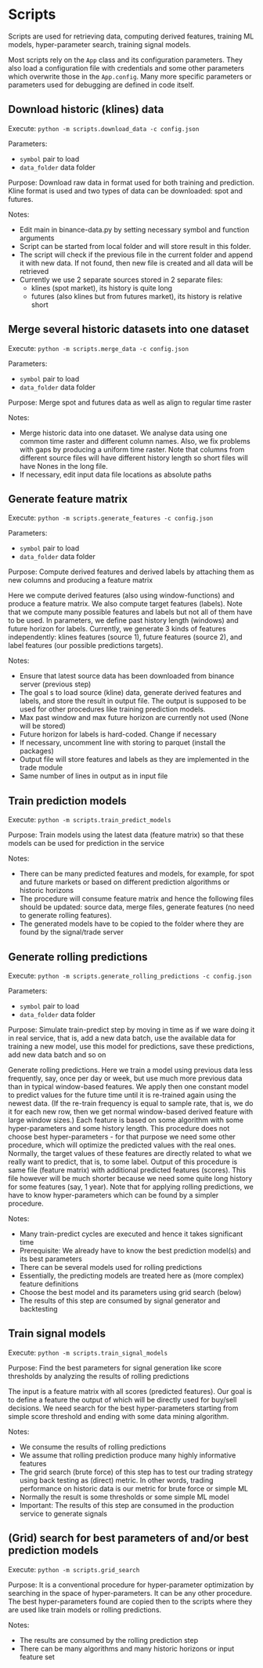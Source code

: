 # Scripts

Scripts are used for retrieving data, computing derived features, training ML models, hyper-parameter search, training signal models.

Most scripts rely on the `App` class and its configuration parameters. They also load a configuration file with credentials and some other parameters which overwrite those in the `App.config`. Many more specific parameters or parameters used for debugging are defined in code itself.

## Download historic (klines) data

Execute: `python -m scripts.download_data -c config.json`

Parameters:
* `symbol` pair to load
* `data_folder` data folder

Purpose: Download raw data in format used for both training and prediction. Kline format is used and two types of data can be downloaded: spot and futures.

Notes:
* Edit main in binance-data.py by setting necessary symbol and function arguments
* Script can be started from local folder and will store result in this folder.
* The script will check if the previous file in the current folder and append it with new data. If not found, then new file is created and all data will be retrieved
* Currently we use 2 separate sources stored in 2 separate files:
  * klines (spot market), its history is quite long
  * futures (also klines but from futures market), its history is relative short

## Merge several historic datasets into one dataset

Execute: `python -m scripts.merge_data -c config.json`

Parameters:
* `symbol` pair to load
* `data_folder` data folder

Purpose: Merge spot and futures data as well as align to regular time raster

Notes:
* Merge historic data into one dataset. We analyse data using one common time raster and different column names. Also, we fix problems with gaps by producing a uniform time raster. Note that columns from different source files will have different history length so short files will have Nones in the long file.
* If necessary, edit input data file locations as absolute paths

## Generate feature matrix

Execute: `python -m scripts.generate_features -c config.json`

Parameters:
* `symbol` pair to load
* `data_folder` data folder

Purpose: Compute derived features and derived labels by attaching them as new columns and producing a feature matrix

Here we compute derived features (also using window-functions) and produce a feature matrix. We also compute target features (labels). Note that we compute many possible features and labels but not all of them have to be used. In parameters, we define past history length (windows) and future horizon for labels. Currently, we generate 3 kinds of features independently: klines features (source 1), future features (source 2), and label features (our possible predictions targets).

Notes:
* Ensure that latest source data has been downloaded from binance server (previous step)
* The goal s to load source (kline) data, generate derived features and labels, and store the result in output file. The output is supposed to be used for other procedures like training prediction models.
* Max past window and max future horizon are currently not used (None will be stored)
* Future horizon for labels is hard-coded. Change if necessary
* If necessary, uncomment line with storing to parquet (install the packages)
* Output file will store features and labels as they are implemented in the trade module
* Same number of lines in output as in input file

## Train prediction models

Execute: `python -m scripts.train_predict_models` 

Purpose: Train models using the latest data (feature matrix) so that these models can be used for prediction in the service

Notes:
* There can be many predicted features and models, for example, for spot and future markets or based on different prediction algorithms or historic horizons
* The procedure will consume feature matrix and hence the following files should be updated: source data, merge files, generate features (no need to generate rolling features).
* The generated models have to be copied to the folder where they are found by the signal/trade server

## Generate rolling predictions

Execute: `python -m scripts.generate_rolling_predictions -c config.json`

Parameters:
* `symbol` pair to load
* `data_folder` data folder

Purpose: Simulate train-predict step by moving in time as if we ware doing it in real service, that is, add a new data batch, use the available data for training a new model, use this model for predictions, save these predictions, add new data batch and so on

Generate rolling predictions. Here we train a model using previous data less frequently, say, once per day or week, but use much more previous data than in typical window-based features. We apply then one constant model to predict values for the future time until it is re-trained again using the newest data. (If the re-train frequency is equal to sample rate, that is, we do it for each new row, then we get normal window-based derived feature with large window sizes.) Each feature is based on some algorithm with some hyper-parameters and some history length. This procedure does not choose best hyper-parameters - for that purpose we need some other procedure, which will optimize the predicted values with the real ones. Normally, the target values of these features are directly related to what we really want to predict, that is, to some label. Output of this procedure is same file (feature matrix) with additional predicted features (scores). This file however will be much shorter because we need some quite long history for some features (say, 1 year). Note that for applying rolling predictions, we have to know hyper-parameters which can be found by a simpler procedure.

Notes:
* Many train-predict cycles are executed and hence it takes significant time
* Prerequisite: We already have to know the best prediction model(s) and its best parameters
* There can be several models used for rolling predictions
* Essentially, the predicting models are treated here as (more complex) feature definitions
* Choose the best model and its parameters using grid search (below)
* The results of this step are consumed by signal generator and backtesting

## Train signal models

Execute: `python -m scripts.train_signal_models`

Purpose: Find the best parameters for signal generation like score thresholds by analyzing the results of rolling predictions

The input is a feature matrix with all scores (predicted features). Our goal is to define a feature the output of which will be directly used for buy/sell decisions. We need search for the best hyper-parameters starting from simple score threshold and ending with some data mining algorithm.

Notes:
* We consume the results of rolling predictions
* We assume that rolling prediction produce many highly informative features
* The grid search (brute force) of this step has to test our trading strategy using back testing as (direct) metric. In other words, trading performance on historic data is our metric for brute force or simple ML 
* Normally the result is some thresholds or some simple ML model
* Important: The results of this step are consumed in the production service to generate signals 

## (Grid) search for best parameters of and/or best prediction models

Execute: `python -m scripts.grid_search`

Purpose: It is a conventional procedure for hyper-parameter optimization by searching in the space of hyper-parameters. It can be any other procedure. The best hyper-parameters found are copied then to the scripts where they are used like train models or rolling predictions.

Notes:
* The results are consumed by the rolling prediction step
* There can be many algorithms and many historic horizons or input feature set
